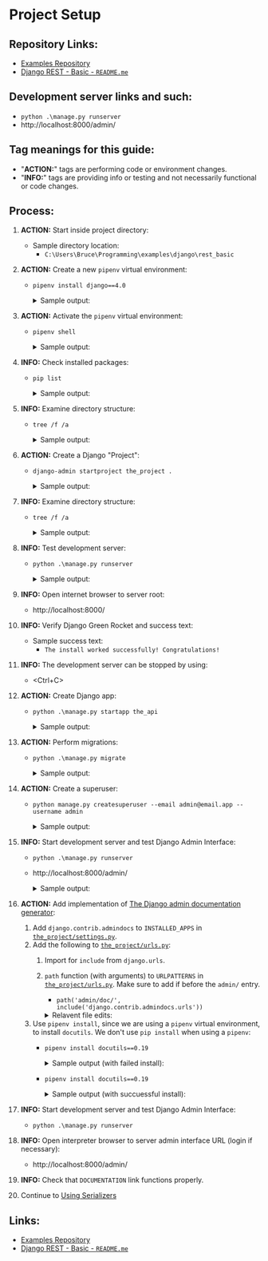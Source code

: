 # Project Setup

## Repository Links:
* [Examples Repository](../../../README.md)
* [Django REST - Basic - `README.me`](../README.md)

## Development server links and such:
* `python .\manage.py runserver`
* http://localhost:8000/admin/

## Tag meanings for this guide:
* "**ACTION:**" tags are performing code or environment changes.
* "**INFO:**" tags are providing info or testing and not necessarily functional or code changes.

## Process:
1. **ACTION:** Start inside project directory:
    * Sample directory location:
        * `C:\Users\Bruce\Programming\examples\django\rest_basic`

1. **ACTION:** Create a new `pipenv` virtual environment:
    * `pipenv install django==4.0`
        <details>
        <summary>Sample output:</summary>

            PS C:\Users\Bruce\Programming\examples\django\rest_basic> pipenv install django==4.0
            Creating a virtualenv for this project...
            Pipfile: C:\Users\Bruce\Programming\examples\django\rest_basic\Pipfile
            Using C:/Users/Bruce/AppData/Local/Programs/Python/Python310/python.exe (3.10.6) to create virtualenv...
            [ ===] Creating virtual environment...created virtual environment CPython3.10.6.final.0-64 in 2995ms
              creator CPython3Windows(dest=C:\Users\Bruce\.virtualenvs\rest_basic-8EvQpMVS, clear=False, no_vcs_ignore=False, global=False)
              seeder FromAppData(download=False, pip=bundle, setuptools=bundle, wheel=bundle, via=copy, app_data_dir=C:\Users\Bruce\AppData\Local\pypa\virtualenv)
                added seed packages: pip==22.2.2, setuptools==63.4.3, wheel==0.37.1
              activators BashActivator,BatchActivator,FishActivator,NushellActivator,PowerShellActivator,PythonActivator

            Successfully created virtual environment!
            Virtualenv location: C:\Users\Bruce\.virtualenvs\rest_basic-8EvQpMVS
            Creating a Pipfile for this project...
            Installing django==4.0...
            Adding django to Pipfile's [packages]...
            Installation Succeeded
            Pipfile.lock not found, creating...
            Locking [dev-packages] dependencies...
            Locking [packages] dependencies...
            Locking...Building requirements...
            Resolving dependencies...
            Success!
            Updated Pipfile.lock (036cf0)!
            Installing dependencies from Pipfile.lock (036cf0)...
            ================================ 0/0 - 00:00:00
            To activate this project's virtualenv, run pipenv shell.
            Alternatively, run a command inside the virtualenv with pipenv run.
            PS C:\Users\Bruce\Programming\examples\django\rest_basic>
        </details>

1. **ACTION:** Activate the `pipenv` virtual environment:
    * `pipenv shell`
        <details>
        <summary>Sample output:</summary>

            PS C:\Users\Bruce\Programming\examples\django\rest_basic> pipenv shell
            Launching subshell in virtual environment...
            PowerShell 7.2.6
            Copyright (c) Microsoft Corporation.

            https://aka.ms/powershell
            Type 'help' to get help.

            PS C:\Users\Bruce\Programming\examples\django\rest_basic>
        </details>

1. **INFO:** Check installed packages:
    * `pip list`
        <details>
        <summary>Sample output:</summary>

            PS C:\Users\Bruce\Programming\examples\django\rest_basic> pip list
            Package    Version
            ---------- -------
            asgiref    3.5.2
            Django     4.0
            pip        22.2.2
            setuptools 63.4.3
            sqlparse   0.4.2
            tzdata     2022.2
            wheel      0.37.1
            PS C:\Users\Bruce\Programming\examples\django\rest_basic>
        </details>

1. **INFO:** Examine directory structure:
    * `tree /f /a`
        <details>
        <summary>Sample output:</summary>

            PS C:\Users\Bruce\Programming\examples\django\rest_basic> tree /f /a
            Folder PATH listing for volume OS
            Volume serial number is CC00-DD12
            C:.
            |   Pipfile
            |   Pipfile.lock
            |   README.md
            |
            \---notes
                    01_setup.md
                    commands_and_links.md

            PS C:\Users\Bruce\Programming\examples\django\rest_basic>
        </details>

1. **ACTION:** Create a Django "Project":
    * `django-admin startproject the_project .`
        <details>
        <summary>Sample output:</summary>

            PS C:\Users\Bruce\Programming\examples\django\rest_basic> django-admin startproject the_project .
            PS C:\Users\Bruce\Programming\examples\django\rest_basic>
        </details>

1. **INFO:** Examine directory structure:
    * `tree /f /a`
        <details>
        <summary>Sample output:</summary>

            PS C:\Users\Bruce\Programming\examples\django\rest_basic> tree /f /a
            Folder PATH listing for volume OS
            Volume serial number is CC00-DD12
            C:.
            |   manage.py
            |   Pipfile
            |   Pipfile.lock
            |   README.md
            |
            +---notes
            |       01_setup.md
            |       commands_and_links.md
            |
            \---the_project
                    asgi.py
                    settings.py
                    urls.py
                    wsgi.py
                    __init__.py

            PS C:\Users\Bruce\Programming\examples\django\rest_basic>
        </details>

1. **INFO:** Test development server:
    * `python .\manage.py runserver`
        <details>
        <summary>Sample output:</summary>

            PS C:\Users\Bruce\Programming\examples\django\rest_basic> python .\manage.py runserver
            Watching for file changes with StatReloader
            Performing system checks...

            System check identified no issues (0 silenced).

            You have 18 unapplied migration(s). Your project may not work properly until you apply the migrations for app(s): admin, auth, contenttypes, sessions.
            Run 'python manage.py migrate' to apply them.
            September 04, 2022 - 08:52:24
            Django version 4.0, using settings 'the_project.settings'
            Starting development server at http://127.0.0.1:8000/
            Quit the server with CTRL-BREAK.
        </details>

1. **INFO:** Open internet browser to server root:
    * http://localhost:8000/

1. **INFO:** Verify Django Green Rocket and success text:
    * Sample success text:
        * `The install worked successfully! Congratulations!`

1. **INFO:** The development server can be stopped by using:
    * \<Ctrl+C\>

1. **ACTION:** Create Django app:
    * `python .\manage.py startapp the_api`
        <details>
        <summary>Sample output:</summary>

            PS C:\Users\Bruce\Programming\examples\django\rest_basic> python .\manage.py startapp the_api
            PS C:\Users\Bruce\Programming\examples\django\rest_basic>
        </details>

1. **ACTION:** Perform migrations:
    * `python .\manage.py migrate`
        <details>
        <summary>Sample output:</summary>

            PS C:\Users\Bruce\Programming\examples\django\rest_basic> python .\manage.py migrate
            Operations to perform:
              Apply all migrations: admin, auth, contenttypes, sessions
            Running migrations:
              Applying contenttypes.0001_initial... OK
              Applying auth.0001_initial... OK
              Applying admin.0001_initial... OK
              Applying admin.0002_logentry_remove_auto_add... OK
              Applying admin.0003_logentry_add_action_flag_choices... OK
              Applying contenttypes.0002_remove_content_type_name... OK
              Applying auth.0002_alter_permission_name_max_length... OK
              Applying auth.0003_alter_user_email_max_length... OK
              Applying auth.0004_alter_user_username_opts... OK
              Applying auth.0005_alter_user_last_login_null... OK
              Applying auth.0006_require_contenttypes_0002... OK
              Applying auth.0007_alter_validators_add_error_messages... OK
              Applying auth.0008_alter_user_username_max_length... OK
              Applying auth.0009_alter_user_last_name_max_length... OK
              Applying auth.0010_alter_group_name_max_length... OK
              Applying auth.0011_update_proxy_permissions... OK
              Applying auth.0012_alter_user_first_name_max_length... OK
              Applying sessions.0001_initial... OK
            PS C:\Users\Bruce\Programming\examples\django\rest_basic>
        </details>

1. **ACTION:** Create a superuser:
    * `python manage.py createsuperuser --email admin@email.app --username admin`
        <details>
        <summary>Sample output:</summary>

            PS C:\Users\Bruce\Programming\examples\django\rest_basic> python manage.py createsuperuser --email admin@email.app --username admin
            Password:
            Password (again):
            This password is too common.
            Bypass password validation and create user anyway? [y/N]: y
            Superuser created successfully.
            PS C:\Users\Bruce\Programming\examples\django\rest_basic>
        </details>

1. **INFO:** Start development server and test Django Admin Interface:
    * `python .\manage.py runserver`
    * http://localhost:8000/admin/
        <details>
        <summary>Sample output:</summary>

            PS C:\Users\Bruce\Programming\examples\django\rest_basic> python .\manage.py runserver
            Watching for file changes with StatReloader
            Performing system checks...

            System check identified no issues (0 silenced).
            September 04, 2022 - 09:04:24
            Django version 4.0, using settings 'the_project.settings'
            Starting development server at http://127.0.0.1:8000/
            Quit the server with CTRL-BREAK.
            [04/Sep/2022 09:04:29] "GET /admin/ HTTP/1.1" 302 0
            [04/Sep/2022 09:04:29] "GET /admin/login/?next=/admin/ HTTP/1.1" 200 2215
            [04/Sep/2022 09:04:29] "GET /static/admin/css/nav_sidebar.css HTTP/1.1" 200 2616
            [04/Sep/2022 09:04:29] "GET /static/admin/css/base.css HTTP/1.1" 200 19513
            [04/Sep/2022 09:04:29] "GET /static/admin/css/login.css HTTP/1.1" 200 954
            [04/Sep/2022 09:04:29] "GET /static/admin/css/responsive.css HTTP/1.1" 200 18545
            [04/Sep/2022 09:04:29] "GET /static/admin/css/fonts.css HTTP/1.1" 304 0
            [04/Sep/2022 09:04:29] "GET /static/admin/js/nav_sidebar.js HTTP/1.1" 200 3401
            [04/Sep/2022 09:04:29] "GET /static/admin/fonts/Roboto-Regular-webfont.woff HTTP/1.1" 304 0
            [04/Sep/2022 09:04:29] "GET /static/admin/fonts/Roboto-Light-webfont.woff HTTP/1.1" 304 0
            [04/Sep/2022 09:04:34] "POST /admin/login/?next=/admin/ HTTP/1.1" 302 0
            [04/Sep/2022 09:04:34] "GET /admin/ HTTP/1.1" 200 3327
            [04/Sep/2022 09:04:34] "GET /static/admin/css/dashboard.css HTTP/1.1" 200 380
            [04/Sep/2022 09:04:34] "GET /static/admin/img/icon-changelink.svg HTTP/1.1" 200 380
            [04/Sep/2022 09:04:34] "GET /static/admin/img/icon-addlink.svg HTTP/1.1" 200 331
            [04/Sep/2022 09:04:34] "GET /static/admin/fonts/Roboto-Bold-webfont.woff HTTP/1.1" 304 0
        </details>

1. **ACTION:** Add implementation of [The Django admin documentation generator](https://docs.djangoproject.com/en/4.1/ref/contrib/admin/admindocs/):
    1. Add `django.contrib.admindocs` to `INSTALLED_APPS` in [`the_project/settings.py`](../the_project/settings.py).
    1. Add the following to [`the_project/urls.py`](../the_project/urls.py):
        1. Import for `include` from `django.urls`.
        1. `path` function (with arguments) to `URLPATTERNS` in [`the_project/urls.py`](../the_project/urls.py). Make sure to add if before the `admin/` entry.
            * `path('admin/doc/', include('django.contrib.admindocs.urls'))`
            <details>
            <summary>Relavent file edits:</summary>

                from django.urls import include

                urlpatterns = [
                    #...
                    path('admin/doc/', include('django.contrib.admindocs.urls')),
                    #...
                ]
            </details>
    1. Use `pipenv install`, since we are using a `pipenv` virtual environment, to install `docutils`. We don't use `pip install` when using a `pipenv`:
        * `pipenv install docutils==0.19`
            <details>
            <summary>Sample output (with failed install):</summary>

                PS C:\Users\Bruce\Programming\examples\django\rest_basic> pipenv install docutils==0.19
                Installing docutils==0.19...
                Adding docutils to Pipfile's [packages]...
                Installation Succeeded
                Pipfile.lock (036cf0) out of date, updating to (2d0928)...
                Locking [dev-packages] dependencies...
                Locking [packages] dependencies...
                Locking...
                Resolving dependencies...
                Locking Failed!

                Traceback (most recent call last):
                  File "c:\users\bruce\.local\pipx\venvs\pipenv\lib\site-packages\pipenv\vendor\urllib3\connectionpool.py", line 699, in urlopen
                    httplib_response = self._make_request(
                  File "c:\users\bruce\.local\pipx\venvs\pipenv\lib\site-packages\pipenv\vendor\urllib3\connectionpool.py", line 382, in _make_request
                    self._validate_conn(conn)
                  File "c:\users\bruce\.local\pipx\venvs\pipenv\lib\site-packages\pipenv\vendor\urllib3\connectionpool.py", line 1010, in _validate_conn
                    conn.connect()
                  File "c:\users\bruce\.local\pipx\venvs\pipenv\lib\site-packages\pipenv\vendor\urllib3\connection.py", line 411, in connect
                    self.sock = ssl_wrap_socket(
                  File "c:\users\bruce\.local\pipx\venvs\pipenv\lib\site-packages\pipenv\vendor\urllib3\util\ssl_.py", line 449, in ssl_wrap_socket
                    ssl_sock = _ssl_wrap_socket_impl(
                  File "c:\users\bruce\.local\pipx\venvs\pipenv\lib\site-packages\pipenv\vendor\urllib3\util\ssl_.py", line 493, in _ssl_wrap_socket_impl
                    return ssl_context.wrap_socket(sock, server_hostname=server_hostname)
                  File "C:\Users\Bruce\AppData\Local\Programs\Python\Python310\lib\ssl.py", line 513, in wrap_socket
                    return self.sslsocket_class._create(
                  File "C:\Users\Bruce\AppData\Local\Programs\Python\Python310\lib\ssl.py", line 1071, in _create
                    self.do_handshake()
                  File "C:\Users\Bruce\AppData\Local\Programs\Python\Python310\lib\ssl.py", line 1342, in do_handshake
                    self._sslobj.do_handshake()
                ConnectionResetError: [WinError 10054] An existing connection was forcibly closed by the remote host
                During handling of the above exception, another exception occurred:
                Traceback (most recent call last):
                  File "C:\Users\Bruce\.local\pipx\venvs\pipenv\Lib\site-packages\pipenv\vendor\requests\adapters.py", line 439, in send
                    resp = conn.urlopen(
                  File "c:\users\bruce\.local\pipx\venvs\pipenv\lib\site-packages\pipenv\vendor\urllib3\connectionpool.py", line 755, in urlopen
                    retries = retries.increment(
                  File "c:\users\bruce\.local\pipx\venvs\pipenv\lib\site-packages\pipenv\vendor\urllib3\util\retry.py", line 532, in increment
                    raise six.reraise(type(error), error, _stacktrace)
                  File "c:\users\bruce\.local\pipx\venvs\pipenv\lib\site-packages\pipenv\vendor\urllib3\packages\six.py", line 769, in reraise
                    raise value.with_traceback(tb)
                  File "c:\users\bruce\.local\pipx\venvs\pipenv\lib\site-packages\pipenv\vendor\urllib3\connectionpool.py", line 699, in urlopen
                    httplib_response = self._make_request(
                  File "c:\users\bruce\.local\pipx\venvs\pipenv\lib\site-packages\pipenv\vendor\urllib3\connectionpool.py", line 382, in _make_request
                    self._validate_conn(conn)
                  File "c:\users\bruce\.local\pipx\venvs\pipenv\lib\site-packages\pipenv\vendor\urllib3\connectionpool.py", line 1010, in _validate_conn
                    conn.connect()
                  File "c:\users\bruce\.local\pipx\venvs\pipenv\lib\site-packages\pipenv\vendor\urllib3\connection.py", line 411, in connect
                    self.sock = ssl_wrap_socket(
                  File "c:\users\bruce\.local\pipx\venvs\pipenv\lib\site-packages\pipenv\vendor\urllib3\util\ssl_.py", line 449, in ssl_wrap_socket
                    ssl_sock = _ssl_wrap_socket_impl(
                  File "c:\users\bruce\.local\pipx\venvs\pipenv\lib\site-packages\pipenv\vendor\urllib3\util\ssl_.py", line 493, in _ssl_wrap_socket_impl
                    return ssl_context.wrap_socket(sock, server_hostname=server_hostname)
                  File "C:\Users\Bruce\AppData\Local\Programs\Python\Python310\lib\ssl.py", line 513, in wrap_socket
                    return self.sslsocket_class._create(
                  File "C:\Users\Bruce\AppData\Local\Programs\Python\Python310\lib\ssl.py", line 1071, in _create
                    self.do_handshake()
                  File "C:\Users\Bruce\AppData\Local\Programs\Python\Python310\lib\ssl.py", line 1342, in do_handshake
                    self._sslobj.do_handshake()
                pipenv.vendor.urllib3.exceptions.ProtocolError: ('Connection aborted.', ConnectionResetError(10054, 'An existing connection was forcibly closed by the remote host', None, 10054, None))
                During handling of the above exception, another exception occurred:
                Traceback (most recent call last):
                  File "C:\Users\Bruce\.local\pipx\venvs\pipenv\lib\site-packages\pipenv\resolver.py", line 766, in <module>
                    main()
                  File "C:\Users\Bruce\.local\pipx\venvs\pipenv\lib\site-packages\pipenv\resolver.py", line 760, in main
                    _main(parsed.pre, parsed.clear, parsed.verbose, parsed.system, parsed.write,
                  File "C:\Users\Bruce\.local\pipx\venvs\pipenv\lib\site-packages\pipenv\resolver.py", line 743, in _main
                    resolve_packages(pre, clear, verbose, system, write, requirements_dir, packages, dev)
                  File "C:\Users\Bruce\.local\pipx\venvs\pipenv\lib\site-packages\pipenv\resolver.py", line 704, in resolve_packages
                    results, resolver = resolve(
                  File "C:\Users\Bruce\.local\pipx\venvs\pipenv\lib\site-packages\pipenv\resolver.py", line 685, in resolve
                    return resolve_deps(
                  File "c:\users\bruce\.local\pipx\venvs\pipenv\lib\site-packages\pipenv\utils.py", line 1377, in resolve_deps
                    results, hashes, markers_lookup, resolver, skipped = actually_resolve_deps(
                  File "c:\users\bruce\.local\pipx\venvs\pipenv\lib\site-packages\pipenv\utils.py", line 1107, in actually_resolve_deps
                    hashes = resolver.resolve_hashes()
                  File "c:\users\bruce\.local\pipx\venvs\pipenv\lib\site-packages\pipenv\utils.py", line 981, in resolve_hashes
                    self.hashes[ireq] = self.collect_hashes(ireq)
                  File "c:\users\bruce\.local\pipx\venvs\pipenv\lib\site-packages\pipenv\utils.py", line 966, in collect_hashes
                    hashes = self._get_hashes_from_pypi(ireq)
                  File "c:\users\bruce\.local\pipx\venvs\pipenv\lib\site-packages\pipenv\utils.py", line 928, in _get_hashes_from_pypi
                    r = session.get(pkg_url, timeout=10)
                  File "C:\Users\Bruce\.local\pipx\venvs\pipenv\Lib\site-packages\pipenv\vendor\requests\sessions.py", line 555, in get
                    return self.request('GET', url, **kwargs)
                  File "C:\Users\Bruce\.local\pipx\venvs\pipenv\Lib\site-packages\pipenv\vendor\requests\sessions.py", line 542, in request
                    resp = self.send(prep, **send_kwargs)
                  File "C:\Users\Bruce\.local\pipx\venvs\pipenv\Lib\site-packages\pipenv\vendor\requests\sessions.py", line 655, in send
                    r = adapter.send(request, **kwargs)
                  File "C:\Users\Bruce\.local\pipx\venvs\pipenv\Lib\site-packages\pipenv\vendor\requests\adapters.py", line 498, in send
                    raise ConnectionError(err, request=request)
                requests.exceptions.ConnectionError: ('Connection aborted.', ConnectionResetError(10054, 'An existing connection was forcibly closed by the remote host', None, 10054, None))

                PS C:\Users\Bruce\Programming\examples\django\rest_basic>
            </details>
        * `pipenv install docutils==0.19`
            <details>
            <summary>Sample output (with succuessful install):</summary>

                PS C:\Users\Bruce\Programming\examples\django\rest_basic> pipenv install docutils==0.19
                Installing docutils==0.19...
                Adding docutils to Pipfile's [packages]...
                Installation Succeeded
                Pipfile.lock (036cf0) out of date, updating to (2d0928)...
                Locking [dev-packages] dependencies...
                Locking [packages] dependencies...
                           Building requirements...
                Resolving dependencies...
                Success!
                Updated Pipfile.lock (2d0928)!
                Installing dependencies from Pipfile.lock (2d0928)...
                  ================================ 0/0 - 00:00:00
                PS C:\Users\Bruce\Programming\examples\django\rest_basic>
            </details>

1. **INFO:** Start development server and test Django Admin Interface:
    * `python .\manage.py runserver`

1. **INFO:** Open interpreter browser to server admin interface URL (login if necessary):
    * http://localhost:8000/admin/

1. **INFO:** Check that `DOCUMENTATION` link functions properly.

1. Continue to [Using Serializers](./02_create_the_api.md)

## Links:
* [Examples Repository](../../../README.md)
* [Django REST - Basic - `README.me`](../README.md)

